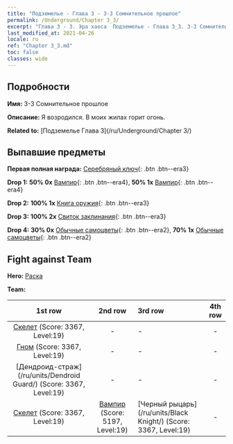 ```yaml
---
title: "Подземелье - Глава 3 - 3-3 Сомнительное прошлое"
permalink: /Underground/Chapter 3_3/
excerpt: "Глава 3 - 3. Эра хаоса  Подземелье - Глава 3_3. 3-3 Сомнительное прошлое"
last_modified_at: 2021-04-26
locale: ru
ref: "Chapter 3_3.md"
toc: false
classes: wide
---
```


## Подробности

 **Имя:** 3-3 Сомнительное прошлое

 **Описание:** Я возродился. В моих жилах горит огонь.

 **Related to:** [Подземелье Глава 3](/ru/Underground/Chapter 3/)

## Выпавшие предметы

 **Первая полная награда:** [Серебряный ключ](/ItemsRU/con_693/){: .btn .btn--era3}

 **Drop 1:** **50% 0x** [Вампир](/ItemsRU/unt_211/){: .btn .btn--era4}, **50% 1x** [Вампир](/ItemsRU/unt_211/){: .btn .btn--era4}

 **Drop 2:** **100% 1x** [Книга оружия](/ItemsRU/mat_18/){: .btn .btn--era3}

 **Drop 3:** **100% 2x** [Свиток заклинания](/ItemsRU/con_694/){: .btn .btn--era3}

 **Drop 4:** **30% 0x** [Обычные самоцветы](/ItemsRU/mat_10/){: .btn .btn--era2}, **70% 1x** [Обычные самоцветы](/ItemsRU/mat_10/){: .btn .btn--era2}


## Fight against Team
 **Hero:** [Раска](/ru/heroes/Rashka/)

 **Team:**


  | 1st row | 2nd row | 3rd row | 4th row |
  |:----:|:----:|:----|:----:|
  | [Скелет](/ru/units/Skeleton/) (Score: 3367, Level:19)  | - | - | - |
  | [Гном](/ru/units/Dwarf/) (Score: 3367, Level:19)  | - | - | - |
  | [Дендроид-страж](/ru/units/Dendroid Guard/) (Score: 3367, Level:19)  | - | - | - |
  | [Скелет](/ru/units/Skeleton/) (Score: 3367, Level:19)  | [Вампир](/ru/units/Vampire/) (Score: 5197, Level:19)  | [Черный рыцарь](/ru/units/Black Knight/) (Score: 3367, Level:19)  | - |


